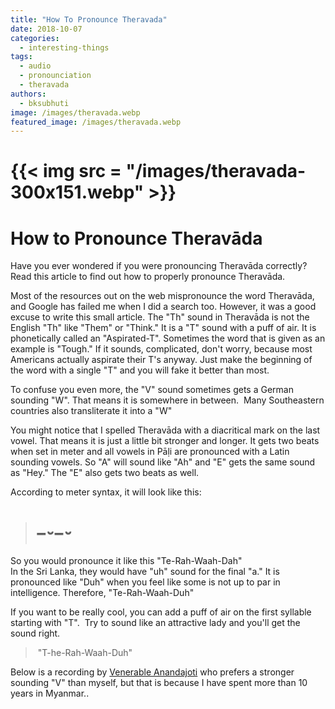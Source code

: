 ```yaml
---
title: "How To Pronounce Theravada"
date: 2018-10-07
categories: 
  - interesting-things
tags: 
  - audio
  - pronounciation
  - theravada
authors: 
  - bksubhuti
image: /images/theravada.webp
featured_image: /images/theravada.webp
---
```


# {{< img src = "/images/theravada-300x151.webp" >}}

# How to Pronounce Theravāda

Have you ever wondered if you were pronouncing Theravāda correctly? Read this article to find out how to properly pronounce Theravāda.

Most of the resources out on the web mispronounce the word Theravāda, and Google has failed me when I did a search too. However, it was a good excuse to write this small article. The "Th" sound in Theravāda is not the English "Th" like "Them" or "Think." It is a "T" sound with a puff of air. It is phonetically called an "Aspirated-T". Sometimes the word that is given as an example is "Tough." If it sounds, complicated, don't worry, because most Americans actually aspirate their T's anyway. Just make the beginning of the word with a single "T" and you will fake it better than most.

To confuse you even more, the "V" sound sometimes gets a German sounding "W". That means it is somewhere in between.  Many Southeastern countries also transliterate it into a "W"

You might notice that I spelled Theravāda with a diacritical mark on the last vowel. That means it is just a little bit stronger and longer. It gets two beats when set in meter and all vowels in Pāḷi are pronounced with a Latin sounding vowels. So "A" will sound like "Ah" and "E" gets the same sound as "Hey." The "E" also gets two beats as well.

According to meter syntax, it will look like this:

> # **−⏑−⏑**

So you would pronounce it like this "Te-Rah-Waah-Dah"  
In the Sri Lanka, they would have "uh" sound for the final "a." It is pronounced like "Duh" when you feel like some is not up to par in intelligence. Therefore, "Te-Rah-Waah-Duh"

If you want to be really cool, you can add a puff of air on the first syllable starting with "T".  Try to sound like an attractive lady and you'll get the sound right.

>  "T-he-Rah-Waah-Duh"

Below is a recording by [Venerable Anandajoti](http://ancient-buddhist-texts.net) who prefers a stronger sounding "V" than myself, but that is because I have spent more than 10 years in Myanmar..
